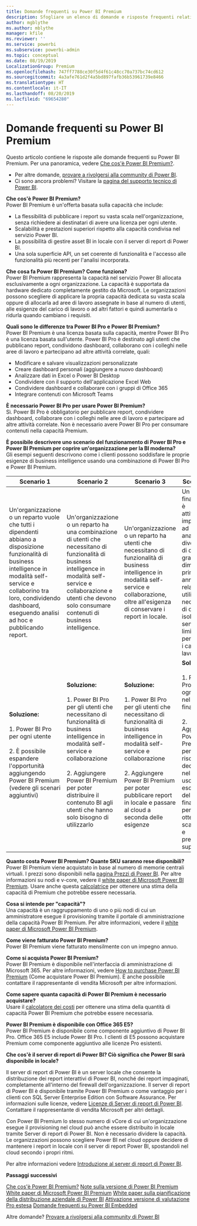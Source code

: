 ```yaml
---
title: Domande frequenti su Power BI Premium
description: Sfogliare un elenco di domande e risposte frequenti relative all'offerta Power BI Premium.
author: mgblythe
ms.author: mblythe
manager: kfile
ms.reviewer: ''
ms.service: powerbi
ms.subservice: powerbi-admin
ms.topic: conceptual
ms.date: 08/19/2019
LocalizationGroup: Premium
ms.openlocfilehash: 747ff7788ce30f5d4f61c48cc70a737bc74cd612
ms.sourcegitcommit: 4a3afe761d2f4a5bd897fafb36b53961739e8466
ms.translationtype: HT
ms.contentlocale: it-IT
ms.lasthandoff: 08/20/2019
ms.locfileid: "69654280"
---
```

# <a name="power-bi-premium-faq"></a>Domande frequenti su Power BI Premium

Questo articolo contiene le risposte alle domande frequenti su Power BI Premium. Per una panoramica, vedere [Che cos'è Power BI Premium?](service-premium-what-is.md).

* Per altre domande, [provare a rivolgersi alla community di Power BI](http://community.powerbi.com/).
* Ci sono ancora problemi? Visitare la [pagina del supporto tecnico di Power BI](https://powerbi.microsoft.com/support/).

**Che cos'è Power BI Premium?**  
Power BI Premium è un'offerta basata sulla capacità che include:

* La flessibilità di pubblicare i report su vasta scala nell'organizzazione, senza richiedere ai destinatari di avere una licenza per ogni utente.
* Scalabilità e prestazioni superiori rispetto alla capacità condivisa nel servizio Power BI.
* La possibilità di gestire asset BI in locale con il server di report di Power BI.
* Una sola superficie API, un set coerente di funzionalità e l'accesso alle funzionalità più recenti per l'analisi incorporata.

**Che cosa fa Power BI Premium? Come funziona?**  
Power BI Premium rappresenta la capacità nel servizio Power BI allocata esclusivamente a ogni organizzazione. La capacità è supportata da hardware dedicato completamente gestito da Microsoft. Le organizzazioni possono scegliere di applicare la propria capacità dedicata su vasta scala oppure di allocarla ad aree di lavoro assegnate in base al numero di utenti, alle esigenze del carico di lavoro o ad altri fattori e quindi aumentarla o ridurla quando cambiano i requisiti.

**Quali sono le differenze tra Power BI Pro e Power BI Premium?**  
Power BI Premium è una licenza basata sulla capacità, mentre Power BI Pro è una licenza basata sull'utente. Power BI Pro è destinato agli utenti che pubblicano report, condividono dashboard, collaborano con i colleghi nelle aree di lavoro e partecipano ad altre attività correlate, quali:

* Modificare e salvare visualizzazioni personalizzate
* Creare dashboard personali (aggiungere a nuovo dashboard)
* Analizzare dati in Excel o Power BI Desktop
* Condividere con il supporto dell'applicazione Excel Web
* Condividere dashboard e collaborare con i gruppi di Office 365
* Integrare contenuti con Microsoft Teams

**È necessario Power BI Pro per usare Power BI Premium?**  
Sì. Power BI Pro è obbligatorio per pubblicare report, condividere dashboard, collaborare con i colleghi nelle aree di lavoro e partecipare ad altre attività correlate. Non è necessario avere Power BI Pro per consumare contenuti nella capacità Premium.

**È possibile descrivere uno scenario del funzionamento di Power BI Pro e Power BI Premium per coprire un'organizzazione per la BI moderna?**  
Gli esempi seguenti descrivono come i clienti possono soddisfare le proprie esigenze di business intelligence usando una combinazione di Power BI Pro e Power BI Premium.

| Scenario 1 | Scenario 2 | Scenario 3 | Scenario 4 |
| --- | --- | --- | --- |
| Un'organizzazione o un reparto vuole che tutti i dipendenti abbiano a disposizione funzionalità di business intelligence in modalità self-service e collaborino tra loro, condividendo dashboard, eseguendo analisi ad hoc e pubblicando report. | Un'organizzazione o un reparto ha una combinazione di utenti che necessitano di funzionalità di business intelligence in modalità self-service e collaborazione e utenti che devono solo consumare contenuti di business intelligence. | Un'organizzazione o un reparto ha utenti che necessitano di funzionalità di business intelligence in modalità self-service e collaborazione, oltre all'esigenza di conservare i report in locale. | Un reparto finanziario è attivamente impegnato ad analizzare diversi set di dati di grandi dimensioni prima di un annuncio relativo agli utili e necessita di capacità isolata e senza limitazioni per gestire i carichi di lavoro. |
| **Soluzione:**<br/><br/>1. Power BI Pro per ogni utente<br/><br/>2. È possibile espandere l'opportunità aggiungendo Power BI Premium (vedere gli scenari aggiuntivi) |**Soluzione:**<br/><br/>1. Power BI Pro per gli utenti che necessitano di funzionalità di business intelligence in modalità self-service e collaborazione<br/><br/>2. Aggiungere Power BI Premium per poter distribuire il contenuto BI agli utenti che hanno solo bisogno di utilizzarlo |**Soluzione:**<br/><br/>1. Power BI Pro per gli utenti che necessitano di funzionalità di business intelligence in modalità self-service e collaborazione<br/><br/>2. Aggiungere Power BI Premium per poter pubblicare report in locale e passare al cloud a seconda delle esigenze |**Soluzione:**<br/><br/>1. Power BI Pro per ogni utente nel reparto finanziario<br/><br/>2. Aggiungere Power BI Premium per le risorse dedicate, nel cloud, a uso esclusivo del reparto finanziario, per ottenere scalabilità e prestazioni superiori |

**Quanto costa Power BI Premium? Quante SKU saranno rese disponibili?**  
Power BI Premium viene acquistato in base al numero di memorie centrali virtuali. I prezzi sono disponibili nella [pagina Prezzi di Power BI](https://powerbi.microsoft.com/pricing/). Per altre informazioni su nodi e v-core, vedere il [white paper di Microsoft Power BI Premium](https://aka.ms/pbipremiumwhitepaper). Usare anche questa [calcolatrice](https://powerbi.microsoft.com/calculator/) per ottenere una stima della capacità di Premium che potrebbe essere necessaria.

**Cosa si intende per "capacità"?**  
Una capacità è un raggruppamento di uno o più nodi di cui un amministratore esegue il provisioning tramite il portale di amministrazione della capacità Power BI Premium. Per altre informazioni, vedere il [white paper di Microsoft Power BI Premium](https://aka.ms/pbipremiumwhitepaper).

**Come viene fatturato Power BI Premium?**  
Power BI Premium viene fatturato mensilmente con un impegno annuo.

**Come si acquista Power BI Premium?**  
Power BI Premium è disponibile nell'interfaccia di amministrazione di Microsoft 365. Per altre informazioni, vedere [How to purchase Power BI Premium](service-admin-premium-purchase.md) (Come acquistare Power BI Premium). È anche possibile contattare il rappresentante di vendita Microsoft per altre informazioni.

**Come sapere quanta capacità di Power BI Premium è necessario acquistare?**  
Usare il [calcolatore dei costi](https://powerbi.microsoft.com/calculator/) per ottenere una stima della quantità di capacità Power BI Premium che potrebbe essere necessaria.

**Power BI Premium è disponibile con Office 365 E5?**  
Power BI Premium è disponibile come componente aggiuntivo di Power BI Pro. Office 365 E5 include Power BI Pro. I clienti di E5 possono acquistare Premium come componente aggiuntivo alle licenze Pro esistenti.

**Che cos'è il server di report di Power BI? Ciò significa che Power BI sarà disponibile in locale?**

Il server di report di Power BI è un server locale che consente la distribuzione dei report interattivi di Power BI, nonché dei report impaginati, completamente all'interno del firewall dell'organizzazione. Il server di report di Power BI è disponibile tramite Power BI Premium o come vantaggio per i clienti con SQL Server Enterprise Edition con Software Assurance. Per informazioni sulle licenze, vedere [Licenze di Server di report di Power BI](report-server/get-started.md#licensing-power-bi-report-server). Contattare il rappresentante di vendita Microsoft per altri dettagli.

Con Power BI Premium lo stesso numero di vCore di cui un'organizzazione esegue il provisioning nel cloud può anche essere distribuito in locale tramite Server di report di Power BI. Non è necessario dividere la capacità. Le organizzazioni possono scegliere Power BI nel cloud oppure decidere di mantenere i report in locale con il server di report Power BI, spostandoli nel cloud secondo i propri ritmi.

Per altre informazioni vedere [Introduzione al server di report di Power BI](report-server/get-started.md).

**Passaggi successivi**

[Che cos'è Power BI Premium?](service-premium-what-is.md)
[Note sulla versione di Power BI Premium](service-premium-release-notes.md)
[White paper di Microsoft Power BI Premium](https://aka.ms/pbipremiumwhitepaper)
[White paper sulla pianificazione della distribuzione aziendale di Power BI](https://aka.ms/pbienterprisedeploy)
[Attivazione versione di valutazione Pro estesa](service-extended-pro-trial.md)
[Domande frequenti su Power BI Embedded](developer/embedded-faq.md)

Altre domande? [Provare a rivolgersi alla community di Power BI](https://community.powerbi.com/)